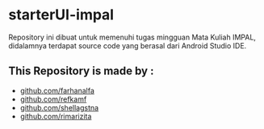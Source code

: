 # starterUI-impal
Repository ini dibuat untuk memenuhi tugas mingguan Mata Kuliah IMPAL, didalamnya terdapat source code yang berasal dari Android Studio IDE.

## This Repository is made by :
* [github.com/farhanalfa](https://github.com/farhanalfa)
* [github.com/refkamf](https://github.com/refkamf)
* [github.com/shellagstna](https://github.com/shellagstna)
* [github.com/rimarizita](https://github.com/rimarizita)
